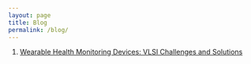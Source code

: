 ```yaml
---
layout: page
title: Blog
permalink: /blog/
---
```


1. [Wearable Health Monitoring Devices: VLSI Challenges and Solutions](/blog/wearable_pros_cons)


